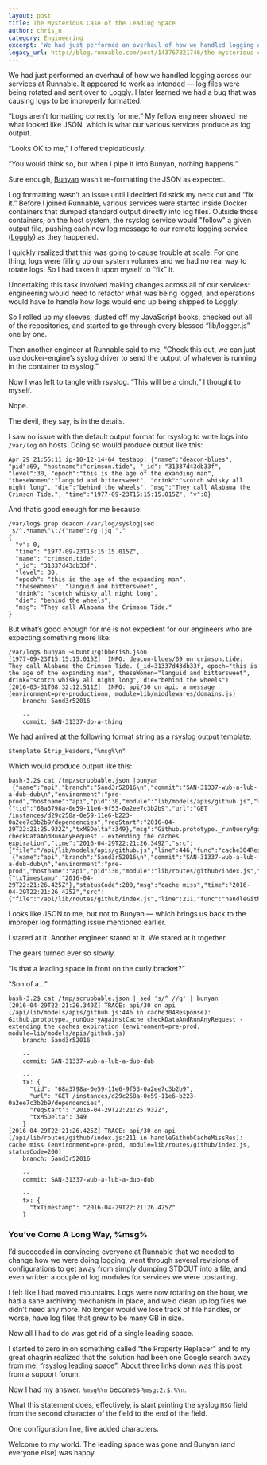 ```yaml
---
layout: post
title: The Mysterious Case of the Leading Space
author: chris_n
category: Engineering
excerpt: 'We had just performed an overhaul of how we handled logging across our services at Runnable. It appeared to work as intended — log files were being rotated and sent over to Loggly. I later learned we had a bug that was causing logs to be improperly formatted.<br><br>“Logs aren’t formatting correctly for me.” My fellow engineer showed me what looked like JSON, which is what our various services produce as log output.<br><br>“Looks OK to me,” I offered trepidatiously.<br><br>“You would think so, but when I pipe it into Bunyan, nothing happens.”<br><br>Sure enough, <a href="https://github.com/trentm/node-bunyan" class="link">Bunyan</a> wasn’t re-formatting the JSON as expected.'
legacy_url: http://blog.runnable.com/post/143767821746/the-mysterious-case-of-the-leading-space
---
```


<p class="p">We had just performed an overhaul of how we handled logging across our services at Runnable. It appeared to work as intended — log files were being rotated and sent over to Loggly. I later learned we had a bug that was causing logs to be improperly formatted.</p>

<p class="p">“Logs aren’t formatting correctly for me.” My fellow engineer showed me what looked like JSON, which is what our various services produce as log output.</p>

<p class="p">“Looks OK to me,” I offered trepidatiously.</p>

<p class="p">“You would think so, but when I pipe it into Bunyan, nothing happens.”</p>

<p class="p">Sure enough, <a href="https://github.com/trentm/node-bunyan" class="link">Bunyan</a> wasn’t re-formatting the JSON as expected.</p>

<p class="p">Log formatting wasn’t an issue until I decided I’d stick my neck out and “fix it.” Before I joined Runnable, various services were started inside Docker containers that dumped standard output directly into log files. Outside those containers, on the host system, the rsyslog service would "follow" a given output file, pushing each new log message to our remote logging service (<a href="https://www.loggly.com/" class="link">Loggly</a>) as they happened.</p>

<p class="p">I quickly realized that this was going to cause trouble at scale. For one thing, logs were filling up our system volumes and we had no real way to rotate logs. So I had taken it upon myself to “fix” it.</p>

<p class="p">Undertaking this task involved making changes across all of our services: engineering would need to refactor what was being logged, and operations would have to handle how logs would end up being shipped to Loggly.</p>

<p class="p">So I rolled up my sleeves, dusted off my JavaScript books, checked out all of the repositories, and started to go through every blessed “lib/logger.js” one by one.</p>

<p class="p">Then another engineer at Runnable said to me, “Check this out, we can just use docker-engine’s syslog driver to send the output of whatever is running in the container to rsyslog.”</p>

<p class="p">Now I was left to tangle with rsyslog. “This will be a cinch,” I thought to myself.</p>

<p class="p">Nope.</p>

<p class="p">The devil, they say, is in the details.</p>

<p class="p">I saw no issue with the default output format for rsyslog to write logs into <code class="monospace">/var/log</code> on hosts. Doing so would produce output like this:</p>

<pre class="pre"><code class="monospace">Apr 29 21:55:11 ip-10-12-14-64 testapp: {"name":"deacon-blues", "pid":69, "hostname":"crimson.tide", "_id": "31337d43db33f", "level":30, "epoch":"this is the age of the exanding man", "theseWomen":"languid and bittersweet", "drink":"scotch whisky all night long", "die":"behind the wheels", "msg":"They call Alabama the Crimson Tide.", "time":"1977-09-23T15:15:15.015Z", "v":0}</code></pre>

<p class="p">And that’s good enough for me because:</p>

<pre class="pre"><code class="monospace"><span class="text-purple-light">/var/log$</span> grep deacon /var/log/syslog|sed 's/^.*name\"\:/{"name":/g'|jq "."
{
  "v": 0,
  "time": "1977-09-23T15:15:15.015Z",
  "name": "crimson.tide",
  "_id": "31337d43db33f",
  "level": 30,
  "epoch": "this is the age of the expanding man",
  "theseWomen": "languid and bittersweet",
  "drink": "scotch whisky all night long",
  "die": "behind the wheels",
  "msg": "They call Alabama the Crimson Tide."
}</code></pre>

<p class="p">But what’s good enough for me is not expedient for our engineers who are expecting something more like:</p>

<pre class="pre"><code class="monospace"><span class="text-purple-light">/var/log$</span> bunyan ~ubuntu/gibberish.json
[1977-09-23T15:15:15.015Z]  INFO: deacon-blues/69 on crimson.tide: They call Alabama the Crimson Tide. (_id=31337d43db33f, epoch="this is the age of the expanding man", theseWomen="languid and bittersweet", drink="scotch whisky all night long", die="behind the wheels")
[2016-03-31T08:32:12.511Z]  INFO: api/30 on api: a message (environment=pre-productionn, module=lib/middlewares/domains.js)
    branch: 5and3r52016

    --
    commit: SAN-31337-do-a-thing</code></pre>


<p class="p">We had arrived at the following format string as a rsyslog output template:</p>

<pre class="pre"><code class="monospace">$template Strip_Headers,"%msg%\n"</code></pre>

<p class="p">Which would produce output like this:</p>

<pre class="pre"><code class="monospace"><span class="text-purple-light">bash-3.2$</span> cat /tmp/scrubbable.json |bunyan
 {"name":"api","branch":"5and3r52016\n","commit":"SAN-31337-wub-a-lub-a-dub-dub\n","environment":"pre-prod","hostname":"api","pid":30,"module":"lib/models/apis/github.js","level":10,"tx":{"tid":"68a3798a-0e59-11e6-9f53-0a2ee7c3b2b9","url":"GET /instances/d29c258a-0e59-11e6-b223-0a2ee7c3b2b9/dependencies","reqStart":"2016-04-29T22:21:25.932Z","txMSDelta":349},"msg":"Github.prototype._runQueryAgainstCache checkDataAndRunAnyRequest - extending the caches expiration","time":"2016-04-29T22:21:26.349Z","src":{"file":"/api/lib/models/apis/github.js","line":446,"func":"cache304Response"},"v":0}
 {"name":"api","branch":"5and3r52016\n","commit":"SAN-31337-wub-a-lub-a-dub-dub\n","environment":"pre-prod","hostname":"api","pid":30,"module":"lib/routes/github/index.js","level":10,"tx":{"txTimestamp":"2016-04-29T22:21:26.425Z"},"statusCode":200,"msg":"cache miss","time":"2016-04-29T22:21:26.425Z","src":{"file":"/api/lib/routes/github/index.js","line":211,"func":"handleGithubCacheMissRes"},"v":0}</code></pre>

<p class="p">Looks like JSON to me, but not to Bunyan — which brings us back to the improper log formatting issue mentioned earlier.</p>

<p class="p">I stared at it. Another engineer stared at it. We stared at it together.</p>

<p class="p">The gears turned ever so slowly.</p>

<p class="p">“Is that a leading space in front on the curly bracket?”</p>

<p class="p">“Son of a…”</p>

<pre class="pre"><code class="monospace"><span class="text-purple-light">bash-3.2$</span> cat /tmp/scrubbable.json | sed 's/^ //g' | bunyan
[2016-04-29T22:21:26.349Z] TRACE: api/30 on api (/api/lib/models/apis/github.js:446 in cache304Response): Github.prototype._runQueryAgainstCache checkDataAndRunAnyRequest - extending the caches expiration (environment=pre-prod, module=lib/models/apis/github.js)
    branch: 5and3r52016

    --
    commit: SAN-31337-wub-a-lub-a-dub-dub

    --
    tx: {
      "tid": "68a3798a-0e59-11e6-9f53-0a2ee7c3b2b9",
      "url": "GET /instances/d29c258a-0e59-11e6-b223-0a2ee7c3b2b9/dependencies",
      "reqStart": "2016-04-29T22:21:25.932Z",
      "txMSDelta": 349
    }
[2016-04-29T22:21:26.425Z] TRACE: api/30 on api (/api/lib/routes/github/index.js:211 in handleGithubCacheMissRes): cache miss (environment=pre-prod, module=lib/routes/github/index.js, statusCode=200)
    branch: 5and3r52016

    --
    commit: SAN-31337-wub-a-lub-a-dub-dub

    --
    tx: {
      "txTimestamp": "2016-04-29T22:21:26.425Z"
    }</code></pre>

<h3 class="h3">You’ve Come A Long Way, %msg%</h3>

<p class="p">I’d succeeded in convincing everyone at Runnable that we needed to change how we were doing logging, went through several revisions of configurations to get away from simply dumping STDOUT into a file, and even written a couple of log modules for services we were upstarting.</p>

<p class="p">I felt like I had moved mountains. Logs were now rotating on the hour, we had a sane archiving mechanism in place, and we’d clean up log files we didn’t need any more. No longer would we lose track of file handles, or worse, have log files that grew to be many GB in size.</p>

<p class="p">Now all I had to do was get rid of a single leading space.</p>

<p class="p">I started to zero in on something called “the Property Replacer” and to my great chagrin realized that the solution had been one Google search away from me: “rsyslog leading space”. About three links down was <a href="http://kb.monitorware.com/how-remove-messages-prefix-t12116.html" class="link">this post</a> from a support forum.</p>

<p class="p">Now I had my answer. <code class="monospace">%msg%\n</code> becomes <code class="monospace">%msg:2:$:%\n</code>.</p>

<p class="p">What this statement does, effectively, is start printing the syslog <code class="monospace">MSG</code> field from the second character of the field to the end of the field.</p>

<p class="p">One configuration line, five added characters.</p>

<p class="p">Welcome to my world. The leading space was gone and Bunyan (and everyone else) was happy.</p>
